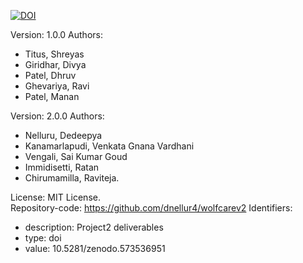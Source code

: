 [![DOI](https://zenodo.org/badge/573536951.svg)](https://zenodo.org/badge/latestdoi/573536951)

Version: 1.0.0
Authors:
  - Titus, Shreyas
  - Giridhar, Divya
  - Patel, Dhruv
  - Ghevariya, Ravi
  - Patel, Manan

Version: 2.0.0
Authors:
  - Nelluru, Dedeepya
  - Kanamarlapudi, Venkata Gnana Vardhani
  - Vengali, Sai Kumar Goud
  - Immidisetti, Ratan
  - Chirumamilla, Raviteja.  

License: MIT License.  
Repository-code: https://github.com/dnellur4/wolfcarev2 
Identifiers:  
  - description: Project2 deliverables
  - type: doi
  - value: 10.5281/zenodo.573536951
